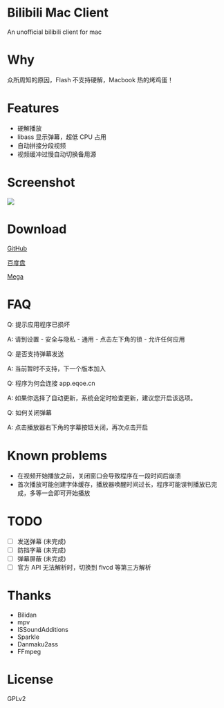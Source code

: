 # Bilibili Mac Client

An unofficial bilibili client for mac

# Why

众所周知的原因，Flash 不支持硬解，Macbook 热的烤鸡蛋！

# Features
- 硬解播放
- libass 显示弹幕，超低 CPU 占用
- 自动拼接分段视频
- 视频缓冲过慢自动切换备用源

# Screenshot

![](http://ww2.sinaimg.cn/large/a74f330bjw1eqq21b23c7j21740npqbp.jpg)

# Download

[GitHub](https://github.com/typcn/bilibili-mac-client/releases)

[百度盘](http://pan.baidu.com/s/1eQvSx6i)

[Mega](https://mega.co.nz/#F!48gXiAxa!BFrmfzq9c97cfSbR4A1v8g)

# FAQ

Q: 提示应用程序已损坏

A: 请到设置 - 安全与隐私 - 通用 - 点击左下角的锁 - 允许任何应用

Q: 是否支持弹幕发送

A: 当前暂时不支持，下一个版本加入

Q: 程序为何会连接 app.eqoe.cn

A: 如果你选择了自动更新，系统会定时检查更新，建议您开启该选项。

Q: 如何关闭弹幕

A: 点击播放器右下角的字幕按钮关闭，再次点击开启

# Known problems

- 在视频开始播放之前，关闭窗口会导致程序在一段时间后崩溃
- 首次播放可能创建字体缓存，播放器唤醒时间过长，程序可能误判播放已完成，多等一会即可开始播放

# TODO

- [ ] 发送弹幕 (未完成)
- [ ] 防挡字幕 (未完成)
- [ ] 弹幕屏蔽 (未完成)
- [ ] 官方 API 无法解析时，切换到 flvcd 等第三方解析

# Thanks

- Bilidan
- mpv
- ISSoundAdditions
- Sparkle
- Danmaku2ass
- FFmpeg

# License

GPLv2